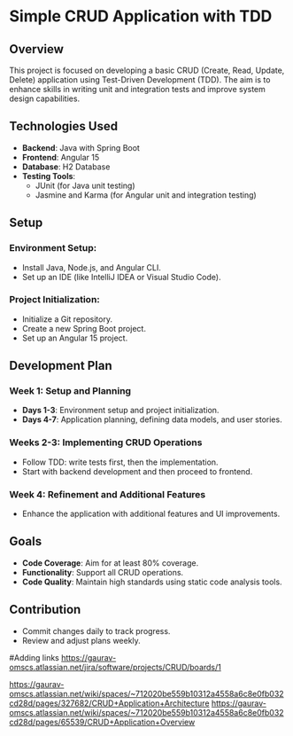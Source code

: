 # Simple CRUD Application with TDD

## Overview
This project is focused on developing a basic CRUD (Create, Read, Update, Delete) application using Test-Driven Development (TDD). The aim is to enhance skills in writing unit and integration tests and improve system design capabilities.

## Technologies Used
- **Backend**: Java with Spring Boot
- **Frontend**: Angular 15
- **Database**: H2 Database
- **Testing Tools**:
    - JUnit (for Java unit testing)
    - Jasmine and Karma (for Angular unit and integration testing)

## Setup
### Environment Setup:
- Install Java, Node.js, and Angular CLI.
- Set up an IDE (like IntelliJ IDEA or Visual Studio Code).

### Project Initialization:
- Initialize a Git repository.
- Create a new Spring Boot project.
- Set up an Angular 15 project.

## Development Plan
### Week 1: Setup and Planning
- **Days 1-3**: Environment setup and project initialization.
- **Days 4-7**: Application planning, defining data models, and user stories.

### Weeks 2-3: Implementing CRUD Operations
- Follow TDD: write tests first, then the implementation.
- Start with backend development and then proceed to frontend.

### Week 4: Refinement and Additional Features
- Enhance the application with additional features and UI improvements.

## Goals
- **Code Coverage**: Aim for at least 80% coverage.
- **Functionality**: Support all CRUD operations.
- **Code Quality**: Maintain high standards using static code analysis tools.

## Contribution
- Commit changes daily to track progress.
- Review and adjust plans weekly.

#Adding links
https://gaurav-omscs.atlassian.net/jira/software/projects/CRUD/boards/1

https://gaurav-omscs.atlassian.net/wiki/spaces/~712020be559b10312a4558a6c8e0fb032cd28d/pages/327682/CRUD+Application+Architecture
https://gaurav-omscs.atlassian.net/wiki/spaces/~712020be559b10312a4558a6c8e0fb032cd28d/pages/65539/CRUD+Application+Overview
